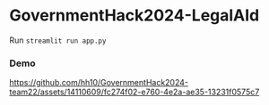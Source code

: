 # GovernmentHack2024-LegalAId

Run `streamlit run app.py`

### Demo

https://github.com/hh10/GovernmentHack2024-team22/assets/14110609/fc274f02-e760-4e2a-ae35-13231f0575c7

